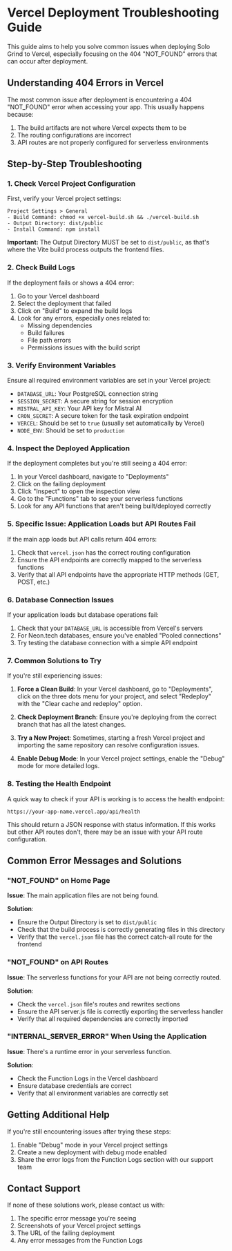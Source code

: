 # Vercel Deployment Troubleshooting Guide

This guide aims to help you solve common issues when deploying Solo Grind to Vercel, especially focusing on the 404 "NOT_FOUND" errors that can occur after deployment.

## Understanding 404 Errors in Vercel

The most common issue after deployment is encountering a 404 "NOT_FOUND" error when accessing your app. This usually happens because:

1. The build artifacts are not where Vercel expects them to be
2. The routing configurations are incorrect
3. API routes are not properly configured for serverless environments

## Step-by-Step Troubleshooting

### 1. Check Vercel Project Configuration

First, verify your Vercel project settings:

```
Project Settings > General
- Build Command: chmod +x vercel-build.sh && ./vercel-build.sh
- Output Directory: dist/public
- Install Command: npm install
```

**Important:** The Output Directory MUST be set to `dist/public`, as that's where the Vite build process outputs the frontend files.

### 2. Check Build Logs

If the deployment fails or shows a 404 error:

1. Go to your Vercel dashboard
2. Select the deployment that failed
3. Click on "Build" to expand the build logs
4. Look for any errors, especially ones related to:
   - Missing dependencies
   - Build failures
   - File path errors
   - Permissions issues with the build script

### 3. Verify Environment Variables

Ensure all required environment variables are set in your Vercel project:

- `DATABASE_URL`: Your PostgreSQL connection string
- `SESSION_SECRET`: A secure string for session encryption
- `MISTRAL_API_KEY`: Your API key for Mistral AI
- `CRON_SECRET`: A secure token for the task expiration endpoint
- `VERCEL`: Should be set to `true` (usually set automatically by Vercel)
- `NODE_ENV`: Should be set to `production`

### 4. Inspect the Deployed Application

If the deployment completes but you're still seeing a 404 error:

1. In your Vercel dashboard, navigate to "Deployments"
2. Click on the failing deployment
3. Click "Inspect" to open the inspection view
4. Go to the "Functions" tab to see your serverless functions
5. Look for any API functions that aren't being built/deployed correctly

### 5. Specific Issue: Application Loads but API Routes Fail

If the main app loads but API calls return 404 errors:

1. Check that `vercel.json` has the correct routing configuration
2. Ensure the API endpoints are correctly mapped to the serverless functions
3. Verify that all API endpoints have the appropriate HTTP methods (GET, POST, etc.)

### 6. Database Connection Issues

If your application loads but database operations fail:

1. Check that your `DATABASE_URL` is accessible from Vercel's servers
2. For Neon.tech databases, ensure you've enabled "Pooled connections"
3. Try testing the database connection with a simple API endpoint

### 7. Common Solutions to Try

If you're still experiencing issues:

1. **Force a Clean Build**: In your Vercel dashboard, go to "Deployments", click on the three dots menu for your project, and select "Redeploy" with the "Clear cache and redeploy" option.

2. **Check Deployment Branch**: Ensure you're deploying from the correct branch that has all the latest changes.

3. **Try a New Project**: Sometimes, starting a fresh Vercel project and importing the same repository can resolve configuration issues.

4. **Enable Debug Mode**: In your Vercel project settings, enable the "Debug" mode for more detailed logs.

### 8. Testing the Health Endpoint

A quick way to check if your API is working is to access the health endpoint:

```
https://your-app-name.vercel.app/api/health
```

This should return a JSON response with status information. If this works but other API routes don't, there may be an issue with your API route configuration.

## Common Error Messages and Solutions

### "NOT_FOUND" on Home Page

**Issue**: The main application files are not being found.

**Solution**: 
- Ensure the Output Directory is set to `dist/public`
- Check that the build process is correctly generating files in this directory
- Verify that the `vercel.json` file has the correct catch-all route for the frontend

### "NOT_FOUND" on API Routes

**Issue**: The serverless functions for your API are not being correctly routed.

**Solution**:
- Check the `vercel.json` file's routes and rewrites sections
- Ensure the API server.js file is correctly exporting the serverless handler
- Verify that all required dependencies are correctly imported

### "INTERNAL_SERVER_ERROR" When Using the Application

**Issue**: There's a runtime error in your serverless function.

**Solution**:
- Check the Function Logs in the Vercel dashboard
- Ensure database credentials are correct
- Verify that all environment variables are correctly set

## Getting Additional Help

If you're still encountering issues after trying these steps:

1. Enable "Debug" mode in your Vercel project settings
2. Create a new deployment with debug mode enabled
3. Share the error logs from the Function Logs section with our support team

## Contact Support

If none of these solutions work, please contact us with:
1. The specific error message you're seeing
2. Screenshots of your Vercel project settings
3. The URL of the failing deployment
4. Any error messages from the Function Logs